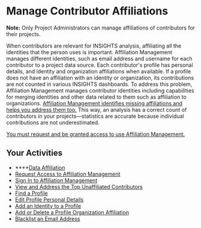 # Manage Contributor Affiliations

**Note:** Only Project Administrators can manage affiliations of contributors for their projects.

When contributors are relevant for INSIGHTS analysis, affiliating all the identities that the person uses is important. Affiliation Management manages different identities, such as email address and username for each contributor to a project data source. Each contributor's profile has personal details, and identity and organization affiliations when available. If a profile does not have an affiliation with an identity or organization, its contributions are not counted in various INSIGHTS dashboards. To address this problem, Affiliation Management manages contributor identities including capabilities for merging identities and other data related to them such as affiliation to organizations. [Affiliation Management identifies missing affiliations and helps you address them too.](view-and-address-the-top-unaffiliated-contributors.md) This way, an analysis has a correct count of contributors in your projects—statistics are accurate because individual contributions are not underestimated.

[You must request and be granted access to use Affiliation Management.](request-access-to-affiliation-management.md)

## Your Activities

* \*\*\*\*[Data Affiliation](data-affiliation.md)
* [Request Access to Affiliation Management](request-access-to-affiliation-management.md)
* [Sign In to Affiliation Management](sign-in-to-affiliation-management.md)
* [View and Address the Top Unaffiliated Contributors](view-and-address-the-top-unaffiliated-contributors.md)
* [Find a Profile](find-a-profile.md)
* [Edit Profile Personal Details](edit-profile-personal-details.md)
* [Add an Identity to a Profile](add-or-remove-a-profile-identity.md)
* [Add or Delete a Profile Organization Affiliation](add-or-delete-a-profile-organization-affiliation.md)
* [Blacklist an Email Address](blacklist-an-email-address.md)


